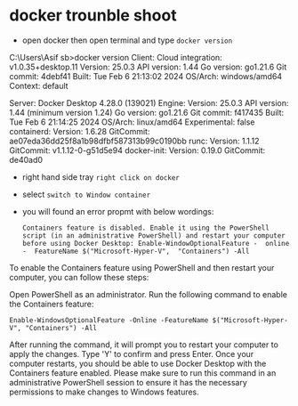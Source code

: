 # docker trounble shoot

* open docker then open terminal and type `docker version`

C:\Users\Asif sb>docker version
Client:
 Cloud integration: v1.0.35+desktop.11
 Version:           25.0.3
 API version:       1.44
 Go version:        go1.21.6
 Git commit:        4debf41
 Built:             Tue Feb  6 21:13:02 2024
 OS/Arch:           windows/amd64
 Context:           default

Server: Docker Desktop 4.28.0 (139021)
 Engine:
  Version:          25.0.3
  API version:      1.44 (minimum version 1.24)
  Go version:       go1.21.6
  Git commit:       f417435
  Built:            Tue Feb  6 21:14:25 2024
  OS/Arch:          linux/amd64
  Experimental:     false
 containerd:
  Version:          1.6.28
  GitCommit:        ae07eda36dd25f8a1b98dfbf587313b99c0190bb
 runc:
  Version:          1.1.12
  GitCommit:        v1.1.12-0-g51d5e94
 docker-init:
  Version:          0.19.0
  GitCommit:        de40ad0
  
* right hand side tray `right click on docker`
* select `switch to Window container `
* you will found an error propmt with below wordings:
  
  `Containers feature is disabled. Enable it using the PowerShell script (in an administrative PowerShell)
   and restart your computer before using Docker Desktop:
   Enable-WindowOptionalFeature -  online -  FeatureName $("Microsoft-Hyper-V",  "Containers") -All`

To enable the Containers feature using PowerShell and then restart your computer, you can follow these steps:

Open PowerShell as an administrator.
Run the following command to enable the Containers feature:

`Enable-WindowsOptionalFeature -Online -FeatureName $("Microsoft-Hyper-V", "Containers") -All`

After running the command, it will prompt you to restart your computer to apply the changes. Type 'Y' to confirm and press Enter.
Once your computer restarts, you should be able to use Docker Desktop with the Containers feature enabled.
Please make sure to run this command in an administrative PowerShell session to ensure it has the necessary permissions to make changes to Windows features.
  
